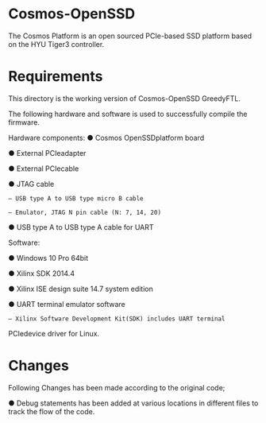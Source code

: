 # Cosmos-OpenSSD
The Cosmos Platform is an open sourced PCIe-based SSD platform based on the HYU Tiger3 controller.

# Requirements
This directory is the working version of Cosmos-OpenSSD GreedyFTL.

The following hardware and software is used to successfully compile the firmware.

Hardware components:
●   Cosmos OpenSSDplatform board
  
●   External PCIeadapter
  
●   External PCIecable
  
●   JTAG cable
  
    – USB type A to USB type micro B cable
  
    – Emulator, JTAG N pin cable (N: 7, 14, 20)
  
●   USB type A to USB type A cable for UART

Software:

●   Windows 10 Pro 64bit
  
●   Xilinx SDK 2014.4
  
●   Xilinx ISE design suite 14.7 system edition
  
●   UART terminal emulator software
  
    – Xilinx Software Development Kit(SDK) includes UART terminal

PCIedevice driver for Linux.

# Changes
Following Changes has been made according to the original code;

●   Debug statements has been added at various locations in different files to track the flow of the code.






